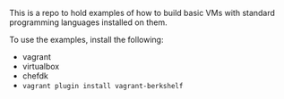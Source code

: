 This is a repo to hold examples of how to build basic VMs with standard programming languages installed on them.

To use the examples, install the following:
- vagrant
- virtualbox
- chefdk
- `vagrant plugin install vagrant-berkshelf`